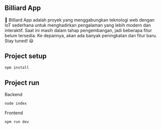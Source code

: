 ## Billiard App
🚀 Billiard App adalah proyek yang menggabungkan teknologi web dengan IoT sederhana untuk menghadirkan pengalaman yang lebih modern dan interaktif. Saat ini masih dalam tahap pengembangan, jadi beberapa fitur belum tersedia. Ke depannya, akan ada banyak peningkatan dan fitur baru. Stay tuned! 😃

## Project setup
```sh
npm install

```
## Project run
Backend
```sh
node index

```
Frontend
```sh
npm run dev
